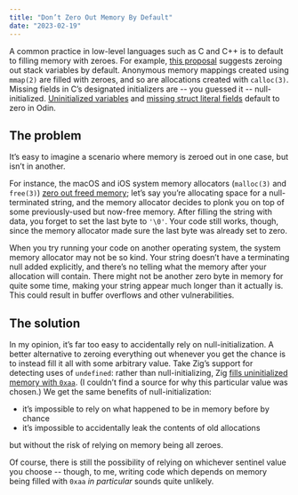 ```yaml
---
title: "Don’t Zero Out Memory By Default"
date: "2023-02-19"
---
```


A common practice in
low-level languages such as C and C++
is to default to filling memory with zeroes.
For example, [this proposal][proposal]
suggests zeroing out stack variables by default.
Anonymous memory mappings created using `mmap(2)`
are filled with zeroes,
and so are allocations created with `calloc(3)`.
Missing fields in C’s designated initializers are
-- you guessed it --
null-initialized.
[Uninitialized variables]
and [missing struct literal fields]
default to zero in Odin.

## The problem

It’s easy to imagine
a scenario where
memory is zeroed out in one case,
but isn’t in another.

For instance,
the macOS and iOS system memory allocators
(`malloc(3)` and `free(3)`)
[zero out freed memory][mac];
let’s say you’re allocating
space for a null-terminated string,
and the memory allocator
decides to plonk you on top of
some previously-used but now-free memory.
After filling the string with data,
you forget to set the last byte to `'\0'`.
Your code still works, though,
since the memory allocator
made sure the last byte
was already set to zero.

When you try running your code
on another operating system,
the system memory allocator
may not be so kind.
Your string doesn’t have
a terminating null
added explicitly,
and there’s no telling what
the memory after your allocation
will contain.
There might not be
another zero byte in memory
for quite some time,
making your string appear
much longer than it actually is.
This could result in buffer overflows
and other vulnerabilities.

## The solution

In my opinion,
it’s far too easy to
accidentally rely on null-initialization.
A better alternative to
zeroing everything out
whenever you get the chance
is to instead fill it all
with some arbitrary value.
Take Zig’s support for
detecting uses of `undefined`:
rather than null-initializing,
Zig [fills uninitialized memory with `0xaa`][zig].
(I couldn’t find a source for
why this particular value was chosen.)
We get the same benefits of null-initialization:

-   it’s impossible to rely on
    what happened to be in memory before
    by chance
-   it’s impossible to accidentally leak
    the contents of old allocations

but without the risk of
relying on memory being all zeroes.

Of course, there is still the possibility
of relying on whichever sentinel value you choose --
though, to me, writing code which depends on
memory being filled with `0xaa` _in particular_
sounds quite unlikely.

[proposal]: https://www.open-std.org/jtc1/sc22/wg21/docs/papers/2023/p2723r1.html
[uninitialized variables]: https://odin-lang.org/docs/overview/#zero-values
[missing struct literal fields]: https://odin-lang.org/docs/overview/#struct-literals
[mac]: https://developer.apple.com/documentation/macos-release-notes/macos-13-release-notes#Memory-Allocation
[zig]: https://ziglang.org/documentation/0.10.1/#undefined
